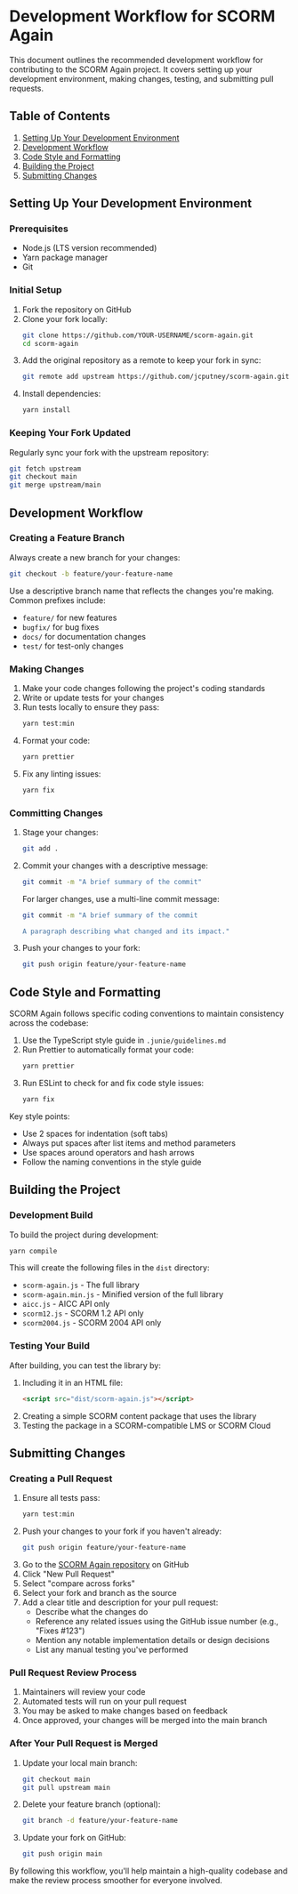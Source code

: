 # Development Workflow for SCORM Again

This document outlines the recommended development workflow for contributing to the SCORM Again project. It covers setting up your development environment, making changes, testing, and submitting pull requests.

## Table of Contents
1. [Setting Up Your Development Environment](#setting-up-your-development-environment)
2. [Development Workflow](#development-workflow)
3. [Code Style and Formatting](#code-style-and-formatting)
4. [Building the Project](#building-the-project)
5. [Submitting Changes](#submitting-changes)

## Setting Up Your Development Environment

### Prerequisites
- Node.js (LTS version recommended)
- Yarn package manager
- Git

### Initial Setup
1. Fork the repository on GitHub
2. Clone your fork locally:
   ```bash
   git clone https://github.com/YOUR-USERNAME/scorm-again.git
   cd scorm-again
   ```
3. Add the original repository as a remote to keep your fork in sync:
   ```bash
   git remote add upstream https://github.com/jcputney/scorm-again.git
   ```
4. Install dependencies:
   ```bash
   yarn install
   ```

### Keeping Your Fork Updated
Regularly sync your fork with the upstream repository:
```bash
git fetch upstream
git checkout main
git merge upstream/main
```

## Development Workflow

### Creating a Feature Branch
Always create a new branch for your changes:
```bash
git checkout -b feature/your-feature-name
```

Use a descriptive branch name that reflects the changes you're making. Common prefixes include:
- `feature/` for new features
- `bugfix/` for bug fixes
- `docs/` for documentation changes
- `test/` for test-only changes

### Making Changes
1. Make your code changes following the project's coding standards
2. Write or update tests for your changes
3. Run tests locally to ensure they pass:
   ```bash
   yarn test:min
   ```
4. Format your code:
   ```bash
   yarn prettier
   ```
5. Fix any linting issues:
   ```bash
   yarn fix
   ```

### Committing Changes
1. Stage your changes:
   ```bash
   git add .
   ```
2. Commit your changes with a descriptive message:
   ```bash
   git commit -m "A brief summary of the commit"
   ```
   For larger changes, use a multi-line commit message:
   ```bash
   git commit -m "A brief summary of the commit
   
   A paragraph describing what changed and its impact."
   ```
3. Push your changes to your fork:
   ```bash
   git push origin feature/your-feature-name
   ```

## Code Style and Formatting

SCORM Again follows specific coding conventions to maintain consistency across the codebase:

1. Use the TypeScript style guide in `.junie/guidelines.md`
2. Run Prettier to automatically format your code:
   ```bash
   yarn prettier
   ```
3. Run ESLint to check for and fix code style issues:
   ```bash
   yarn fix
   ```

Key style points:
- Use 2 spaces for indentation (soft tabs)
- Always put spaces after list items and method parameters
- Use spaces around operators and hash arrows
- Follow the naming conventions in the style guide

## Building the Project

### Development Build
To build the project during development:
```bash
yarn compile
```

This will create the following files in the `dist` directory:
- `scorm-again.js` - The full library
- `scorm-again.min.js` - Minified version of the full library
- `aicc.js` - AICC API only
- `scorm12.js` - SCORM 1.2 API only
- `scorm2004.js` - SCORM 2004 API only

### Testing Your Build
After building, you can test the library by:
1. Including it in an HTML file:
   ```html
   <script src="dist/scorm-again.js"></script>
   ```
2. Creating a simple SCORM content package that uses the library
3. Testing the package in a SCORM-compatible LMS or SCORM Cloud

## Submitting Changes

### Creating a Pull Request
1. Ensure all tests pass:
   ```bash
   yarn test:min
   ```
2. Push your changes to your fork if you haven't already:
   ```bash
   git push origin feature/your-feature-name
   ```
3. Go to the [SCORM Again repository](https://github.com/jcputney/scorm-again) on GitHub
4. Click "New Pull Request"
5. Select "compare across forks"
6. Select your fork and branch as the source
7. Add a clear title and description for your pull request:
   - Describe what the changes do
   - Reference any related issues using the GitHub issue number (e.g., "Fixes #123")
   - Mention any notable implementation details or design decisions
   - List any manual testing you've performed

### Pull Request Review Process
1. Maintainers will review your code
2. Automated tests will run on your pull request
3. You may be asked to make changes based on feedback
4. Once approved, your changes will be merged into the main branch

### After Your Pull Request is Merged
1. Update your local main branch:
   ```bash
   git checkout main
   git pull upstream main
   ```
2. Delete your feature branch (optional):
   ```bash
   git branch -d feature/your-feature-name
   ```
3. Update your fork on GitHub:
   ```bash
   git push origin main
   ```

By following this workflow, you'll help maintain a high-quality codebase and make the review process smoother for everyone involved.